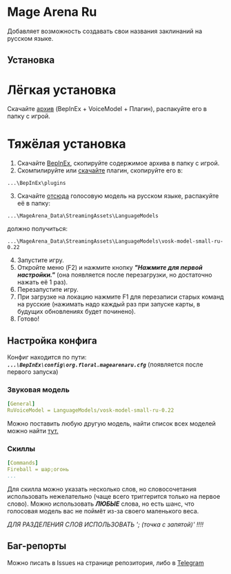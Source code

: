 
# Mage Arena Ru

Добавляет возможность создавать свои названия заклинаний на русском языке.


## Установка
# Лёгкая установка
Скачайте [архив](https://flrl.art/mages) (BepInEx + VoiceModel + Плагин), распакуйте его в папку с игрой.

# Тяжёлая установка
1. Скачайте [BepInEx](https://github.com/BepInEx/BepInEx/releases/download/v5.4.23.3/BepInEx_win_x64_5.4.23.3.zip), скопируйте содержимое архива в папку с игрой.
2. Скомпилируйте или [скачайте](https://github.com/notflrl/magearena_ru/releases/download/master/MageArena_Ru.dll) плагин, скопируйте его в:
```
...\BepInEx\plugins
```
3. Скачайте [отсюда](https://alphacephei.com/vosk/models/vosk-model-small-ru-0.22.zip) голосовую модель на русском языке, распакуйте её в папку:
```
...\MageArena_Data\StreamingAssets\LanguageModels
```
должно получиться:
```
...\MageArena_Data\StreamingAssets\LanguageModels\vosk-model-small-ru-0.22
```
4. Запустите игру.
5. Откройте меню (F2) и нажмите кнопку ***"Нажмите для первой настройки."*** (она появляется после перезагрузки, но достаточно нажать её 1 раз).
6. Перезапустите игру.
7. При загрузке на локацию нажмите F1 для перезаписи старых команд на русские (нажимать надо каждый раз при запуске карты, в будущих обновлениях будет починено).
8. Готово!

## Настройка конфига
Конфиг находится по пути: ***`...\BepInEx\config\org.floral.magearenaru.cfg`*** (появляется после первого запуска)
### Звуковая модель
```yaml
[General]
RuVoiceModel = LanguageModels/vosk-model-small-ru-0.22
```
Можно поставить любую другую модель, найти список всех моделей можно найти [тут.](https://alphacephei.com/vosk/models)
### Скиллы
```yaml
[Commands]
Fireball = шар;огонь
...
```
Для скилла можно указать несколько слов, но словосочетания использовать нежелательно (чаще всего триггерится только на первое слово).
Можно использовать ***ЛЮБЫЕ*** слова, но есть шанс, что голосовая модель вас не поймёт из-за своего маленького веса.

*ДЛЯ РАЗДЕЛЕНИЯ СЛОВ ИСПОЛЬЗОВАТЬ '; (точка с запятой)' !!!!*
## Баг-репорты
Можно писать в Issues на странице репозитория, либо в [Telegram](https://t.me/ntflrl)
